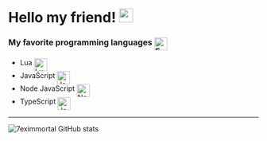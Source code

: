 # Hello my friend!  <img src="https://emoji.discord.st/emojis/03138d04-37f4-449d-8c4c-12b266b24f34.gif" width="28px" alt="<3">

### My favorite programming languages <img align="top" alt="Favorite" width="26px" src="https://emoji.discord.st/emojis/54542053-2533-4513-a9a1-b82a31653156.gif"/>

- Lua <img align="top" alt="Lua" width="26px" src="https://www.nablawiki.ru/images/thumb/6/6a/Lua-logo-nolabel.svg/1200px-Lua-logo-nolabel.svg.png"/>
- JavaScript <img align="top" alt="JavaScript" width="26px" src="https://img.icons8.com/color/48/000000/javascript--v2.png"/>
- Node JavaScript <img align="top" alt="Node JavaScript" width="26px" src="https://www.mindrops.com/images/nodejs-image.png"/>
- TypeScript <img align="top" alt="JavaScript" width="26px" src="https://img.icons8.com/color/48/000000/typescript.png"/>

____


![7eximmortal GitHub stats](https://github-readme-stats.vercel.app/api?username=7eximmortal&show_icons=true&theme=cobalt&hide=prs,contribs)